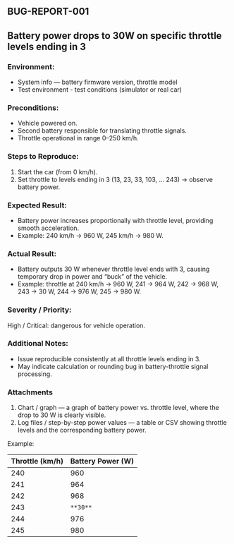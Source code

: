 ## BUG-REPORT-001
## Battery power drops to 30W on specific throttle levels ending in 3

### Environment:
- System info — battery firmware version, throttle model
- Test environment - test conditions (simulator or real car)

### Preconditions:

- Vehicle powered on.
- Second battery responsible for translating throttle signals.
- Throttle operational in range 0–250 km/h.

### Steps to Reproduce:

1. Start the car (from 0 km/h).
2. Set throttle to levels ending in 3 (13, 23, 33, 103, ... 243) → observe battery power.

### Expected Result:

- Battery power increases proportionally with throttle level, providing smooth acceleration.
- Example: 240 km/h → 960 W, 245 km/h → 980 W.

### Actual Result:

- Battery outputs 30 W whenever throttle level ends with 3, causing temporary drop in power and “buck” of the vehicle.
- Example: throttle at 240 km/h → 960 W, 241 → 964 W, 242 → 968 W, 243 → 30 W, 244 → 976 W, 245 → 980 W.

### Severity / Priority:

High / Critical: dangerous for vehicle operation.

### Additional Notes:

- Issue reproducible consistently at all throttle levels ending in 3.
- May indicate calculation or rounding bug in battery-throttle signal processing.

### Attachments

1. Chart / graph — a graph of battery power vs. throttle level, where the drop to 30 W is clearly visible.
2. Log files / step-by-step power values — a table or CSV showing throttle levels and the corresponding battery power.

Example:

| Throttle (km/h) |	Battery Power (W) |
|-----------------|-------------------|
| 240             |	960               |
| 241	          | 964               |
| 242	          | 968               |
| 243	          | `**30**`          |
| 244	          | 976               |
| 245	          | 980               |